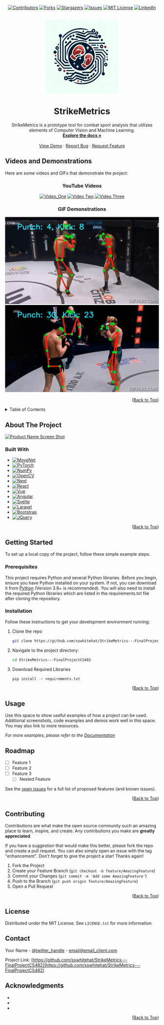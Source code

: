 <!-- Improved compatibility of back to top link: See: https://github.com/othneildrew/Best-README-Template/pull/73 -->
<a name="readme-top"></a>
<!--
*** Thanks for checking out the Best-README-Template. If you have a suggestion
*** that would make this better, please fork the repo and create a pull request
*** or simply open an issue with the tag "enhancement".
*** Don't forget to give the project a star!
*** Thanks again! Now go create something AMAZING! :D
-->



<!-- PROJECT SHIELDS -->
<!--
*** I'm using markdown "reference style" links for readability.
*** Reference links are enclosed in brackets [ ] instead of parentheses ( ).
*** See the bottom of this document for the declaration of the reference variables
*** for contributors-url, forks-url, etc. This is an optional, concise syntax you may use.
*** https://www.markdownguide.org/basic-syntax/#reference-style-links
-->

<div align="center">

[![Contributors][contributors-shield]][contributors-url]
[![Forks][forks-shield]][forks-url]
[![Stargazers][stars-shield]][stars-url]
[![Issues][issues-shield]][issues-url]
[![MIT License][license-shield]][license-url]
[![LinkedIn][linkedin-shield]][linkedin-url]

<!-- PROJECT LOGO -->
<br />
  <a href="https://github.com/github_username/repo_name">
    <img src="Images/logo.png" alt="Logo" width="240" height="240">
  </a>

<h1 align="center">StrikeMetrics</h1>

  <p align="center">
    StrikeMetrics is a prototype tool for combat sport analysis that utilizes elements of Computer Vision and Machine Learning. 
    <br />
    <a href="https://github.com/sswhitehat/StrikeMetrics---FinalProjectCS482"><strong>Explore the docs »</strong></a>
    <br />
    <br />
    <a href="https://github.com/sswhitehat/StrikeMetrics---FinalProjectCS482">View Demo</a>
    ·
    <a href="https://github.com/sswhitehat/StrikeMetrics---FinalProjectCS482/issues/new?labels=bug&template=bug-report---.md">Report Bug</a>
    ·
    <a href="https://github.com/sswhitehat/StrikeMetrics---FinalProjectCS482/issues/new?labels=enhancement&template=feature-request---.md">Request Feature</a>
  </p>
</div>

<!-- VIDEO AND GIF SECTION -->
## Videos and Demonstrations

Here are some videos and GIFs that demonstrate the project:

<div align="center">

### YouTube Videos
  
  [![Video_One](https://img.youtube.com/vi/PHk928ncIkg/0.jpg)](https://www.youtube.com/watch?v=0cK-5Odirgo)
  [![Video Two](http://img.youtube.com/vi/BtxTB55BXr4/0.jpg)](https://www.youtube.com/watch?v=0yUIstA3iCI)
  [![Video Three](http://img.youtube.com/vi/iCUb43KZ0d4/0.jpg)](https://www.youtube.com/watch?v=g-tiUbL8vpw)

### GIF Demonstrations
  
  ![GIF One](Images/gif_one.gif)
  ![GIF Two](Images/gif_two.gif)
  
</div>

<p align="right">(<a href="#readme-top">Back to Top</a>)</p>


<!-- TABLE OF CONTENTS -->
<details>
  <summary>Table of Contents</summary>
  <ol>
    <li>
      <a href="#about-the-project">About The Project</a>
      <ul>
        <li><a href="#built-with">Built With</a></li>
      </ul>
    </li>
    <li>
      <a href="#getting-started">Getting Started</a>
      <ul>
        <li><a href="#prerequisites">Prerequisites</a></li>
        <li><a href="#installation">Installation</a></li>
      </ul>
    </li>
    <li><a href="#usage">Usage</a></li>
    <li><a href="#roadmap">Roadmap</a></li>
    <li><a href="#contributing">Contributing</a></li>
    <li><a href="#license">License</a></li>
    <li><a href="#contact">Contact</a></li>
    <li><a href="#acknowledgments">Acknowledgments</a></li>
  </ol>
</details>

<!-- ABOUT THE PROJECT -->
## About The Project

[![Product Name Screen Shot][product-screenshot]](https://example.com)

### Built With

* [![MoveNet][MoveNet.js]][MoveNet-url]
* [![PyTorch][PyTorch.js]][PyTorch-url]
* [![NumPy][NumPy.js]][NumPy-url]
* [![OpenCV][OpenCV.js]][OpenCV-url]
* [![Next][Next.js]][Next-url]
* [![React][React.js]][React-url]
* [![Vue][Vue.js]][Vue-url]
* [![Angular][Angular.io]][Angular-url]
* [![Svelte][Svelte.dev]][Svelte-url]
* [![Laravel][Laravel.com]][Laravel-url]
* [![Bootstrap][Bootstrap.com]][Bootstrap-url]
* [![JQuery][JQuery.com]][JQuery-url]

<p align="right">(<a href="#readme-top">Back to Top</a>)</p>

<!-- GETTING STARTED -->
## Getting Started

To set up a local copy of the project, follow these simple example steps.

### Prerequisites

This project requires Python and several Python libraries. Before you begin, ensure you have Python installed on your system. If not, you can download it from [Python](https://www.python.org/downloads/) (Version 3.8+ is recommended). You will also need to install the required Python libraries which are listed in the requirements.txt file after cloning the repository.

### Installation

Follow these instructions to get your development environment running:

1. Clone the repo
   ```sh
   git clone https://github.com/sswhitehat/StrikeMetrics---FinalProjectCS482.git
   ```
2. Navigate to the project directory:
   ```sh
   cd StrikeMetrics---FinalProjectCS482
   ```
3. Download Required Libraries
   ```sh
   pip install -r requirements.txt
   ```

<p align="right">(<a href="#readme-top">Back to Top</a>)</p>



<!-- USAGE EXAMPLES -->
## Usage

Use this space to show useful examples of how a project can be used. Additional screenshots, code examples and demos work well in this space. You may also link to more resources.

_For more examples, please refer to the [Documentation](https://example.com)_

<!-- ROADMAP -->
## Roadmap

- [ ] Feature 1
- [ ] Feature 2
- [ ] Feature 3
    - [ ] Nested Feature

See the [open issues](https://github.com/sswhitehat/StrikeMetrics---FinalProjectCS482/issues) for a full list of proposed features (and known issues).

<p align="right">(<a href="#readme-top">Back to Top</a>)</p>


<!-- CONTRIBUTING -->
## Contributing

Contributions are what make the open source community such an amazing place to learn, inspire, and create. Any contributions you make are **greatly appreciated**.

If you have a suggestion that would make this better, please fork the repo and create a pull request. You can also simply open an issue with the tag "enhancement".
Don't forget to give the project a star! Thanks again!

1. Fork the Project
2. Create your Feature Branch (`git checkout -b feature/AmazingFeature`)
3. Commit your Changes (`git commit -m 'Add some AmazingFeature'`)
4. Push to the Branch (`git push origin feature/AmazingFeature`)
5. Open a Pull Request

<p align="right">(<a href="#readme-top">Back to Top</a>)</p>

<!-- LICENSE -->
## License

Distributed under the MIT License. See `LICENSE.txt` for more information.

<!-- CONTACT -->
## Contact

Your Name - [@twitter_handle](https://twitter.com/twitter_handle) - email@email_client.com

Project Link: [https://github.com/sswhitehat/StrikeMetrics---FinalProjectCS482](https://github.com/sswhitehat/StrikeMetrics---FinalProjectCS482)

<!-- ACKNOWLEDGMENTS -->
## Acknowledgments

* []()
* []()
* []()

<p align="right">(<a href="#readme-top">Back to Top</a>)</p>

<!-- MARKDOWN LINKS & IMAGES -->
<!-- https://www.markdownguide.org/basic-syntax/#reference-style-links -->
[contributors-shield]: https://img.shields.io/github/contributors/sswhitehat/StrikeMetrics---FinalProjectCS482.svg?style=for-the-badge
[contributors-url]: https://github.com/sswhitehat/StrikeMetrics---FinalProjectCS482/graphs/contributors
[forks-shield]: https://img.shields.io/github/forks/sswhitehat/StrikeMetrics---FinalProjectCS482.svg?style=for-the-badge
[forks-url]: https://github.com/sswhitehat/StrikeMetrics---FinalProjectCS482/network/members
[stars-shield]: https://img.shields.io/github/stars/sswhitehat/StrikeMetrics---FinalProjectCS482.svg?style=for-the-badge
[stars-url]: https://github.com/sswhitehat/StrikeMetrics---FinalProjectCS482/stargazers
[issues-shield]: https://img.shields.io/github/issues/sswhitehat/StrikeMetrics---FinalProjectCS482.svg?style=for-the-badge
[issues-url]: https://github.com/sswhitehat/StrikeMetrics---FinalProjectCS482/issues
[license-shield]: https://img.shields.io/github/license/sswhitehat/StrikeMetrics---FinalProjectCS482.svg?style=for-the-badge
[license-url]: https://github.com/sswhitehat/StrikeMetrics---FinalProjectCS482/blob/master/LICENSE.txt
[linkedin-shield]: https://img.shields.io/badge/-LinkedIn-black.svg?style=for-the-badge&logo=linkedin&colorB=555
[linkedin-url]: https://linkedin.com/in/linkedin_username
[backtotop-shield]: https://img.shields.io/badge/Back_to_Top-373B3B?style=for-the-badge
[product-screenshot]: images/screenshot.png
[MoveNet.js]: https://img.shields.io/badge/MoveNet-FFDDB3?style=for-the-badge&logo=tensorflow&logoColor=FC6A3F
[MoveNet-url]: https://blog.tensorflow.org/2021/05/next-generation-pose-detection-with-movenet-and-tensorflowjs.html
[PyTorch.js]: https://img.shields.io/badge/PyTorch-66736C?style=for-the-badge&logo=pytorch&logoColor=FC6A3F
[PyTorch-url]: https://pytorch.org/
[NumPy.js]: https://img.shields.io/badge/NumPy-5581E0?style=for-the-badge&logo=numpy&logoColor=9DD4FF
[NumPy-url]: https://numpy.org/
[OpenCV.js]: https://img.shields.io/badge/OpenCV-FFFDFC?style=for-the-badge&logo=opencv&logoColor=FF3E00
[OpenCV-url]: https://opencv.org/
[Next.js]: https://img.shields.io/badge/next.js-000000?style=for-the-badge&logo=nextdotjs&logoColor=white
[Next-url]: https://nextjs.org/
[React.js]: https://img.shields.io/badge/React-20232A?style=for-the-badge&logo=react&logoColor=61DAFB
[React-url]: https://reactjs.org/
[Vue.js]: https://img.shields.io/badge/Vue.js-35495E?style=for-the-badge&logo=vuedotjs&logoColor=4FC08D
[Vue-url]: https://vuejs.org/
[Angular.io]: https://img.shields.io/badge/Angular-DD0031?style=for-the-badge&logo=angular&logoColor=white
[Angular-url]: https://angular.io/
[Svelte.dev]: https://img.shields.io/badge/Svelte-4A4A55?style=for-the-badge&logo=svelte&logoColor=FF3E00
[Svelte-url]: https://svelte.dev/
[Laravel.com]: https://img.shields.io/badge/Laravel-FF2D20?style=for-the-badge&logo=laravel&logoColor=white
[Laravel-url]: https://laravel.com
[Bootstrap.com]: https://img.shields.io/badge/Bootstrap-563D7C?style=for-the-badge&logo=bootstrap&logoColor=white
[Bootstrap-url]: https://getbootstrap.com
[JQuery.com]: https://img.shields.io/badge/jQuery-0769AD?style=for-the-badge&logo=jquery&logoColor=white
[JQuery-url]: https://jquery.com 
[JQuery.com]: https://img.shields.io/badge/jQuery-0769AD?style=for-the-badge&logo=jquery&logoColor=white
[JQuery-url]: https://jquery.com 
